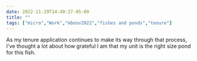 ---date: 2022-11-29T14:49:27-05:00title: ""tags: ["micro","Work","mbnov2022","fishes and ponds","tenure"]---As my tenure application continues to make its way through that process, I've thought a lot about how grateful I am that my unit is the right size pond for this fish.